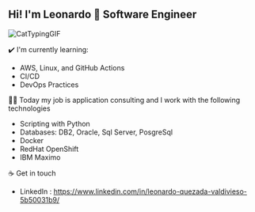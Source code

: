 ## Hi! I'm Leonardo 👋 Software Engineer
![CatTypingGIF](https://github.com/user-attachments/assets/eda2d3c6-8b14-4504-818f-ba19f7c4b6f6)

✔️ I'm currently learning:

- AWS, Linux, and GitHub Actions
- CI/CD
- DevOps Practices

👩‍💻 Today my job is application consulting and I work with the following technologies
- Scripting with Python
- Databases: DB2, Oracle, Sql Server, PosgreSql
- Docker
- RedHat OpenShift
- IBM Maximo

☕ Get in touch
- LinkedIn : https://www.linkedin.com/in/leonardo-quezada-valdivieso-5b50031b9/

<!--
**leitooo/leitooo** is a ✨ _special_ ✨ repository because its `README.md` (this file) appears on your GitHub profile.

Here are some ideas to get you started:

- 🔭 I’m currently working on ...
- 🌱 I’m currently learning ...
- 👯 I’m looking to collaborate on ...
- 🤔 I’m looking for help with ...
- 💬 Ask me about ...
- 📫 How to reach me: ...
- 😄 Pronouns: ...
- ⚡ Fun fact: ...
-->
